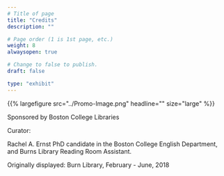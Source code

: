 ```yaml
---
# Title of page
title: "Credits"
description: ""

# Page order (1 is 1st page, etc.)
weight: 8
alwaysopen: true

# Change to false to publish.
draft: false

type: "exhibit"
---
```

{{% largefigure src="../Promo-Image.png" headline="" size="large" %}}

Sponsored by Boston College Libraries

Curator:

Rachel A. Ernst
PhD candidate in the Boston College English Department, and Burns Library Reading Room Assistant.

Originally displayed: Burn Library, February - June, 2018
